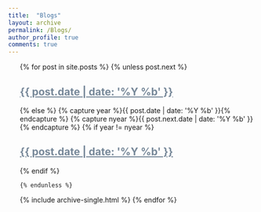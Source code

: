 ```yaml
---
title:  "Blogs"
layout: archive
permalink: /Blogs/
author_profile: true
comments: true
---
```


<ul>
  {% for post in site.posts %}
    {% unless post.next %}
      <font color="#778899"><h2><u>{{ post.date | date: '%Y %b' }}</u></h2></font>
    {% else %}
      {% capture year %}{{ post.date | date: '%Y %b' }}{% endcapture %}
      {% capture nyear %}{{ post.next.date | date: '%Y %b' }}{% endcapture %}
      {% if year != nyear %}
        <font color="#778899"><h2><u>{{ post.date | date: '%Y %b' }}</u></h2></font>
      {% endif %}

    {% endunless %}
   {% include archive-single.html %}
  {% endfor %}
</ul>
